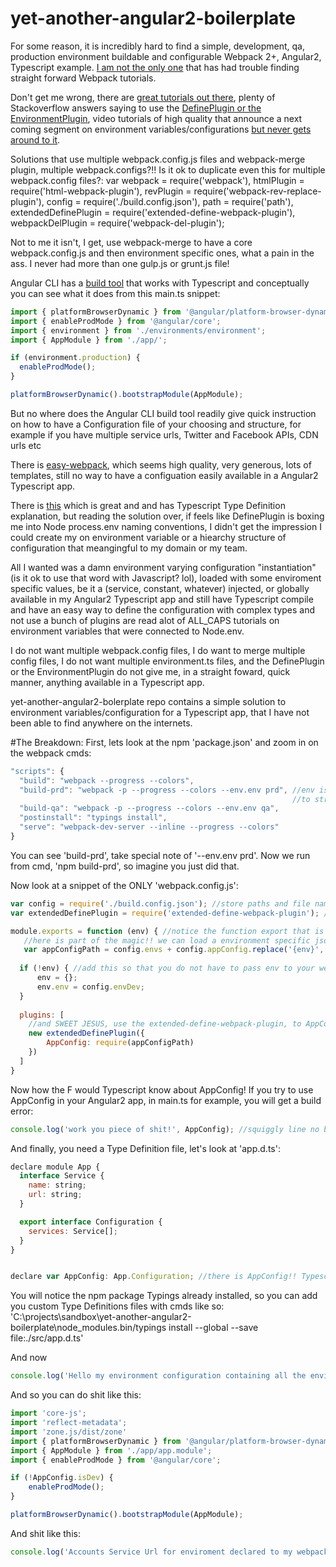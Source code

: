 # yet-another-angular2-boilerplate

For some reason, it is incredibly hard to find a simple, development, qa, production environment 
buildable and configurable Webpack 2+, Angular2, Typescript example. [I am not the only one](https://medium.com/@dtothefp/why-can-t-anyone-write-a-simple-webpack-tutorial-d0b075db35ed#.po4yoflbn) that has had trouble finding straight forward
Webpack tutorials.

Don't get me wrong, there are [great tutorials out there](https://medium.com/@dabit3/beginner-s-guide-to-webpack-b1f1a3638460#.9rs8sw5j9), 
plenty of Stackoverflow answers saying to use the [DefinePlugin or the EnvironmentPlugin](http://stackoverflow.com/questions/30030031/passing-environment-dependent-variables-in-webpack), video tutorials of high quality 
that announce a next coming segment on environment variables/configurations [but never gets around to it](https://youtu.be/lPhZW8ZyUA4?t=484).

Solutions that use multiple webpack.config.js files and webpack-merge plugin, multiple webpack.configs?!! Is it ok to duplicate even this for multiple webpack.config files?:
var webpack = require('webpack'),
    htmlPlugin = require('html-webpack-plugin'),
    revPlugin = require('webpack-rev-replace-plugin'),
    config = require('./build.config.json'),
    path = require('path'),
    extendedDefinePlugin = require('extended-define-webpack-plugin'),
    webpackDelPlugin = require('webpack-del-plugin');
    
Not to me it isn't, I get, use webpack-merge to have a core webpack.config.js and then environment specific ones, what a pain in the ass. I never had more than one gulp.js or grunt.js file!

Angular CLI has a [build tool](https://github.com/angular/angular-cli/wiki/build) that works with Typescript and conceptually you can see what it does from this main.ts snippet:
```javascript
import { platformBrowserDynamic } from '@angular/platform-browser-dynamic';
import { enableProdMode } from '@angular/core';
import { environment } from './environments/environment';
import { AppModule } from './app/';

if (environment.production) {
  enableProdMode();
}

platformBrowserDynamic().bootstrapModule(AppModule);
```
But no where does the Angular CLI build tool readily give quick instruction on how to have a Configuration file of your choosing and structure, for example if you have multiple service urls, Twitter and Facebook APIs, CDN urls etc

There is [easy-webpack](https://github.com/easy-webpack/core), which seems high quality, very generous, lots of templates, still no way to have a configuation easily available in a Angular2 Typescript app.

There is [this](https://github.com/AngularClass/angular2-webpack-starter/wiki/How-to-pass-environment-variables%3F) which is great and and has Typescript Type Definition explanation, but reading the solution over, if feels like DefinePlugin is boxing me into Node process.env naming conventions, I didn't get the impression I could create my on environment variable or a hiearchy structure of configuration that meangingful to my domain or my team.

All I wanted was a damn environment varying configuration "instantiation" (is it ok to use that word with Javascript? lol), loaded with some enviroment specific values, be it a (service, constant, whatever) injected, or globally available in my Angular2 Typescript app and still have Typescript compile and have an easy way to define the configuration with complex types and not use a bunch of plugins are read alot of ALL_CAPS tutorials on environment variables that were connected to Node.env.

I do not want multiple webpack.config files, I do want to merge multiple config files, I do not want multiple environment.ts files, and the DefinePlugin or the EnvironmentPlugin do not give me, in a straight foward, quick manner, anything available in a Typescript app.

yet-another-angular2-bolerplate repo contains a simple solution to environment variables/configuration for a Typescript app, that I have not been able to find anywhere on the internets.

#The Breakdown:
First, lets look at the npm 'package.json' and zoom in on the webpack cmds:

```javascript
"scripts": {
  "build": "webpack --progress --colors",
  "build-prd": "webpack -p --progress --colors --env.env prd", //env is a Webpack 2+ thing, I am setting env.env property 
                                                               //to string prd --env.foo bar would set foo = string bar
  "build-qa": "webpack -p --progress --colors --env.env qa",
  "postinstall": "typings install",
  "serve": "webpack-dev-server --inline --progress --colors"
}
```
  
You can see 'build-prd', take special note of '--env.env prd'. Now we run from cmd, 'npm build-prd', so imagine you just did that. 

Now look at a snippet of the ONLY 'webpack.config.js':
  
```javascript
var config = require('./build.config.json'); //store paths and file names here instead of hardcoded in webpack.config.js
var extendedDefinePlugin = require('extended-define-webpack-plugin'); //why are people uppercasing their Webpack plugins these days I no idea, damn millenials

module.exports = function (env) { //notice the function export that is how we can read the cmd line argument env
   //here is part of the magic!! we can load a environment specific json file!!!
   var appConfigPath = config.envs + config.appConfig.replace('{env}', env.env);
   
  if (!env) { //add this so that you do not have to pass env to your webpack cmds
      env = {};
      env.env = config.envDev;
  }
  
  plugins: [
    //and SWEET JESUS, use the extended-define-webpack-plugin, to AppConfig global var to the json file at appConfigPath
    new extendedDefinePlugin({
        AppConfig: require(appConfigPath)
    })
  ]
}
```

Now how the F would Typescript know about AppConfig! If you try to use AppConfig in your Angular2 app, in main.ts for example, you will get a build error:

```javascript
console.log('work you piece of shit!', AppConfig); //squiggly line no build for you!!
```

And finally, you need a Type Definition file, let's look at 'app.d.ts':

```javascript
declare module App {
  interface Service {
    name: string;
    url: string;
  }

  export interface Configuration {
    services: Service[];
  }
}


declare var AppConfig: App.Configuration; //there is AppConfig!! Typescript is happy
```
You will notice the npm package Typings already installed, so you can add you custom Type Definitions files with cmds like so:
'C:\projects\sandbox\yet-another-angular2-boilerplate\node_modules\.bin/typings install --global --save file:./src/app.d.ts'

And now
```javascript
console.log('Hello my environment configuration containing all the environment stuff I want', AppConfig); //no squiggly line, I build for you!
```

And so you can do shit like this:

```javascript
import 'core-js';
import 'reflect-metadata';
import 'zone.js/dist/zone'
import { platformBrowserDynamic } from '@angular/platform-browser-dynamic';
import { AppModule } from './app/app.module';
import { enableProdMode } from '@angular/core';

if (!AppConfig.isDev) {
    enableProdMode();
}

platformBrowserDynamic().bootstrapModule(AppModule);
```

And shit like this:
```javascript
console.log('Accounts Service Url for enviroment declared to my webpack or webpack-dev-server cmd line call!!!', AppConfig.Services.filter(function(item){return item.name === 'account'})[0].url);
```
